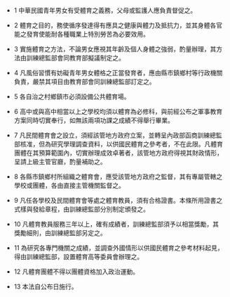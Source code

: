 * 1 中華民國青年男女有受體育之義務，父母或監護人應負責督促之。

* 2 體育之目的，務使循序發達得有應具之健康與體力及抵抗力，並其身體各官能之發育使能耐各種職業上特別勞苦為必要效用。

* 3 實施體育之方法，不論男女應視其年齡及個人身體之強弱，酌量辦理，其方法由訓練總監部會同教育部擬議制定之。

* 4 凡風俗習慣有妨礙青年男女體格之正當發育者，應由縣市鎮鄉村等行政機關負責，嚴禁其項目由教育部會同訓練總監部訂定之。

* 5 各自治之村鄉鎮市必須設備公共體育場。

* 6 高中或與高中相當以上之學校均須以體育為必修科，與前經公布之軍事教育方案同時切實奉行，如無該兩項功課之成績不得舉行畢業。

* 7 凡民間體育會之設立，須經該管地方政府立案，並轉呈內政部函商訓練總監部核准，但為研究學理調查資料，以供國民體育之參考者，不在此限。凡體育團體在其預算範圍內，切實辦理成效卓著者，該管地方政府得視其財政情形，呈請上級主管官廳，酌量補助之。

* 8 各縣市鎮鄉村所組織之體育會，應受該管地方政府之監督，其有專屬管轄之學校或團體，各由直接主管機關監督之。

* 9 凡任各學校及民間體育會等處之體育教員，須有合格證書。本條所用證書之式樣與發給章程，由訓練總監部分別制定頒發之。

* 10 凡體育教員服務三年以上，確有成績者，訓練總監部須予以相當獎勵，其獎勵細則，由訓練總監部另定之。

* 11 為研究各專門機關之成績，並調查外國情形以供國民體育之參考材料起見，得由訓練總監部，設置體育高等委員會辦理之。

* 12 凡體育團體不得以團體資格加入政治運動。

* 13 本法自公布日施行。


